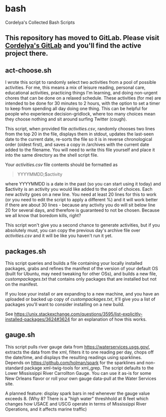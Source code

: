 # bash
Cordelya's Collected Bash Scripts

## This repository has moved to GitLab. Please visit [Cordelya's GitLab](https://gitlab.com/cordelya) and you'll find the active project there.

## act-choose.sh
I wrote this script to randomly select two activities from a pool of possible activities. For me, this means a mix of leisure reading, personal care, educational activities, practicing things I'm learning, and doing non-urgent chores that can be done on a relaxed schedule. These activities (for me) are intended to be done for 30 minutes to 2 hours, with the option to set a timer to keep from spending all day doing one thing. This can be helpful for people who experience decision-gridlock, where too many choices mean they choose nothing and sit around surfing Twitter (cough).

This script, when provided file *activities.csv*, randomly chooses two lines from the top 20 in the file, displays them in stdout, updates the last-seen date to the current date, re-sorts the file so it is in reverse chronological order (oldest first), and saves a copy in /archives with the current date added to the filename. You will need to write this file yourself and place it into the same directory as the shell script file.

Your *activities.csv* file contents should be formatted as 

> YYYYMMDD;$activity 

where YYYYMMDD is a date in the past (so you can start using it today) and $activity is an activity you would like added to the pool of choices. Each new activity goes on a new line. You need at least 20 lines for this to work (or you need to edit the script to apply a different %) and it will work better if there are about 30 lines - because any activity you do will sit below line 20 for several days, and therefore is guaranteed to not be chosen. Because we all know that boredom kills, right?

This script won't give you a second chance to generate activities, but if you absolutely must, you can copy the previous day's archive file over *activities.csv* and it will be like you haven't run it yet.

## packages.sh
This script queries and builds a file containing your locally installed packages, grabs and refines the manifest of the version of your default OS (built for Ubuntu, may need tweaking for other OSs), and builds a new file, *custompackages.txt* that contains only packages that are installed but not on the manifest. 

If you lose your install or are expanding to a new machine, and you have an uploaded or backed up copy of *custompackages.txt*, it'll give you a list of packages you'll want to consider installing on a new build.

See https://unix.stackexchange.com/questions/3595/list-explicitly-installed-packages/3624#3624 for an explanation of how this works.

## gauge.sh
This script pulls river gauge data from https://waterservices.usgs.gov/, extracts the data from the xml, filters it to one reading per day, chops off the date/time, and displays the resulting readings using sparklines. Depends on https://github.com/holman/spark for the sparklines and non-standard package xml-twig-tools for xml_grep. The script defaults to the Lower Mississippi River Carrollton Gauge. You can use it as-is for some New Orleans flavor or roll your own gauge data-pull at the Water Services site.

A planned feature: display spark bars in red whenever the gauge value exceeds 8. (Why 8? There is a "high water" threshhold at 8 feet which changes how USACE and USCG operate in terms of Mississippi River Operations, and it affects marine traffic)
